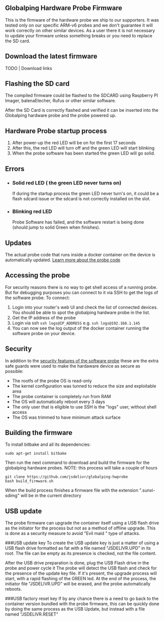 ## Globalping Hardware Probe Firmware

This is the firmware of the hardware probe we ship to our supporters. It was tested only on our specific ARM-v6 probes and we don't guarantee it will work correctly on other similar devices.
As a user there it is not necessary to update your firmware unless something breaks or you need to replace the SD card.

## Download the latest firmware

TODO | Download links

## Flashing the SD card

The compiled firmware could be flashed to the SDCARD using Raspberry PI Imager, balenaEtecher, Rufus or other similar software.

After the SD Card is correctly flashed and verified it can be inserted into the Globalping hardware probe and the probe powered up.


## Hardware Probe startup process

 1. After power-up the red LED will be on for the first 17 seconds
 2. After this, the red LED will turn off and the green LED will start blinking
 3. When the probe software has been started the green LED will go solid.

## Errors 

 - ### Solid red LED ( the green LED never turns on)
      If during the startup process the green LED never turn's on, it could be a flash sdcard issue or the sdcard is not correctly installed on the slot.
 - ### Blinking red LED
      Probe Software has failed, and the software restart is being done  (should jump to solid Green when finishes).

## Updates

The actual probe code that runs inside a docker container on the device is automatically updated. [Learn more about the probe code](https://github.com/jsdelivr/globalping-probe#readme)

## Accessing the probe

For security reasons there is no way to get shell access of a running probe. But for debugging purposes you can connect to it via SSH to get the logs of the software probe. To connect:

1. Login into your router's web UI and check the list of connected devices. You should be able to spot the globalping hardware probe in the list.
2. Get the IP address of the probe
3. Login via ssh `ssh logs@IP_ADDRESS` e.g. `ssh logs@192.168.1.145`
4. You can now see the log output of the docker container running the software probe on your device.

## Security

In addition to the [security features of the software probe](https://github.com/jsdelivr/globalping-probe#security) these are the extra safe guards were used to make the hardaware device as secure as possible:

 - The rootfs of the probe OS is read-only 
 - The kernel configuration was tunned to reduce the size and exploitable area
 - The probe container is completely run from RAM
 - The OS will automatically reboot every 3 days
 - The only user that is eligible to use SSH is the "logs" user, without shell access
 - The OS was trimmed to have minimum attack surface
 
## Building the firmware

To install bitbake and all its dependencies:

```
sudo apt-get install bitbake
```

Then run the next command to download and build the firmware for the globalping hardware probes.
NOTE: this process will take a couple of hours

```
git clone https://github.com/jsdelivr/globalping-hwprobe
bash build_firmware.sh 
```

When the build process finishes a firmware file with the extension ".sunxi-sdimg" will be in the current directory 

## USB update

The probe firmware can upgrade the container itself using a USB flash drive as the initiator for the process but not as a method of offline upgrade. This is done as a security measure to avoid "Evil maid " type of attacks. 

###USB update key
To create the USB update key is just a matter of using a USB flash drive formatted as fat with a file named "JSDELIVR.UPD" in its root.
The file can be empty as its presence is checked, not the file content.

After the USB drive preparation is done, plug the USB Flash drive in the probe and power cycle it
The probe will detect the USB flash and check for the presence of the update key file.
If it's present, the upgrade process will start, with a rapid flashing of the GREEN led. At the end of the process, the initiator file  "JSDELIVR.UPD" will be erased, and the probe automatically reboots.


###USB factory reset key
If by any chance there is a need to go back to the container version bundled with the probe firmware, this can be quickly done by doing the same process as the USB Update, but instead with a file named "JSDELIVR.RESET"


